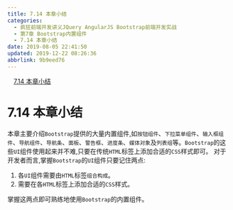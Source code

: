 ```yaml
---
title: 7.14 本章小结
categories: 
  - 疯狂前端开发讲义JQuery AngularJS Bootstrap前端开发实战
  - 第7章 Bootstrap内置组件
  - 7.14 本章小结
date: 2019-08-05 22:41:50
updated: 2019-12-22 08:26:36
abbrlink: 9b9eed76
---
```

<div id='my_toc'><a href="/JavaReadingNotes/9b9eed76/#7-14-本章小结" class="header_1">7.14 本章小结</a><br></div>
<style>.header_1{margin-left: 1em;}.header_2{margin-left: 2em;}.header_3{margin-left: 3em;}.header_4{margin-left: 4em;}.header_5{margin-left: 5em;}.header_6{margin-left: 6em;}</style>
<!--more-->
<script>if (navigator.platform.search('arm')==-1){document.getElementById('my_toc').style.display = 'none';}var e,p = document.getElementsByTagName('p');while (p.length>0) {e = p[0];e.parentElement.removeChild(e);}</script>

<!--end-->
<!--SSTStart-->
# 7.14 本章小结 #
本章主要介绍`Bootstrap`提供的大量内置组件,如`按钮组件`、`下拉菜单组件`、`输入框组件`、`导航组件`、`导航条`、`面板`、`警告框`、`进度条`、`媒体对象`及`列表组`等。`Bootstrap`的这些`UI`组件使用起来并不难,只要在传统`HTML`标签上添加合适的`CSS`样式即可。
对于开发者而言,掌握`Bootstrap`的`UI`组件只要记住两点:
1. 各`UI`组件需要由`HTML`标签`组合构成`。
2. 需要在各`HTML`标签上添加合适的`CSS`样式。

掌握这两点即可熟练地使用`Bootstrap`的内置组件。
<!--SSTStop-->

